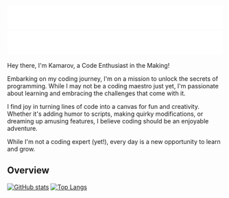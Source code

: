 <a href="https://github.com/kamarov-therussiantank#animated-text-dark">
  <img src="https://raw.githubusercontent.com/kamarov-therussiantank/kamarov-therussiantank/main/animated-text-dark.svg"/>
</a>
<a href="https://github.com/kamarov-therussiantank#animated-text-light">
  <img src="https://raw.githubusercontent.com/kamarov-therussiantank/kamarov-therussiantank/main/animated-text-light.svg"/>
</a>


Hey there, I'm Kamarov, a Code Enthusiast in the Making!

Embarking on my coding journey, I'm on a mission to unlock the secrets of programming. While I may not be a coding maestro just yet, I'm passionate about learning and embracing the challenges that come with it.

I find joy in turning lines of code into a canvas for fun and creativity. Whether it's adding humor to scripts, making quirky modifications, or dreaming up amusing features, I believe coding should be an enjoyable adventure.

While I'm not a coding expert (yet!), every day is a new opportunity to learn and grow.

## Overview
[![GitHub stats](https://github-readme-stats.vercel.app/api?username=kamarov-therussiantank&theme=dracula&show_icons=true)](https://github.com/kamarov-therussiantank/github-readme-stats)
[![Top Langs](https://github-readme-stats.vercel.app/api/top-langs/?username=kamarov-therussiantank&theme=dracula&show_icons=true)](https://github.com/kamarov-therussiantank/github-readme-stats)
